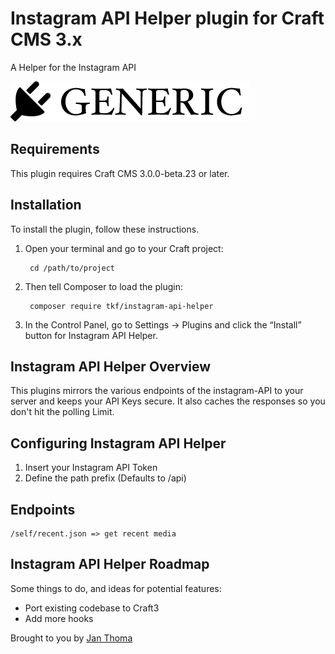 # Instagram API Helper plugin for Craft CMS 3.x

A Helper for the Instagram API

![Screenshot](resources/img/plugin-logo.png)

## Requirements

This plugin requires Craft CMS 3.0.0-beta.23 or later.

## Installation

To install the plugin, follow these instructions.

1. Open your terminal and go to your Craft project:

        cd /path/to/project

2. Then tell Composer to load the plugin:

        composer require tkf/instagram-api-helper

3. In the Control Panel, go to Settings → Plugins and click the “Install” button for Instagram API Helper.

## Instagram API Helper Overview

This plugins mirrors the various endpoints of the instagram-API to your server and
keeps your API Keys secure. It also caches the responses so you don't hit the polling
Limit.

## Configuring Instagram API Helper

1. Insert your Instagram API Token
2. Define the path prefix (Defaults to /api)

## Endpoints

    /self/recent.json => get recent media

## Instagram API Helper Roadmap

Some things to do, and ideas for potential features:

* Port existing codebase to Craft3
* Add more hooks

Brought to you by [Jan Thoma](https://t-k-f.ch)
